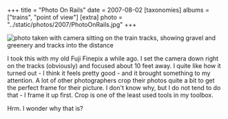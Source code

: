 +++
title = "Photo On Rails"
date = 2007-08-02
[taxonomies]
albums = ["trains", "point of view"]
[extra]
photo = "../static/photos/2007/PhotoOnRails.jpg"
+++

![photo taken with camera sitting on the train tracks, showing gravel and greenery and tracks into the distance](/photos/2007/PhotoOnRails.jpg "no Ruby here.  Move along.")

I took this with my old Fuji Finepix a while ago. I set the camera down right on the tracks (obviously) and focused about 10 feet away. I quite like how it turned out - I think it feels pretty good - and it brought something to my attention. A lot of other photographers crop their photos quite a bit to get the perfect frame for their picture. I don't know why, but I do not tend to do that - I frame it up first. Crop is one of the least used tools in my toolbox.

Hrm. I wonder why that is?
